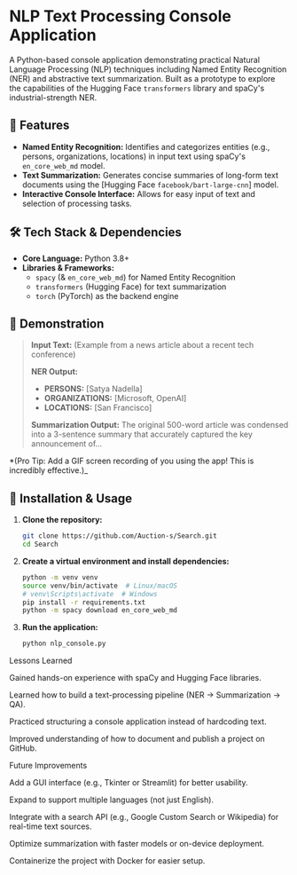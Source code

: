   # NLP Text Processing Console Application
  
  A Python-based console application demonstrating practical Natural Language Processing (NLP) techniques including Named Entity Recognition (NER) and abstractive text summarization. Built as a prototype to explore the capabilities of the Hugging Face `transformers` library and spaCy's industrial-strength NER.
  
  ## 🚀 Features
  
  - **Named Entity Recognition:** Identifies and categorizes entities (e.g., persons, organizations, locations) in input text using spaCy's `en_core_web_md` model.
  - **Text Summarization:** Generates concise summaries of long-form text documents using the [Hugging Face `facebook/bart-large-cnn`] model.
  - **Interactive Console Interface:** Allows for easy input of text and selection of processing tasks.
  
  ## 🛠️ Tech Stack & Dependencies
  
  - **Core Language:** Python 3.8+
  - **Libraries & Frameworks:**
    - `spacy` (& `en_core_web_md`) for Named Entity Recognition
    - `transformers` (Hugging Face) for text summarization
    - `torch` (PyTorch) as the backend engine
  
  ## 📸 Demonstration
  
  > **Input Text:** (Example from a news article about a recent tech conference)
  >
  > **NER Output:**
  > - **PERSONS:** [Satya Nadella]
  > - **ORGANIZATIONS:** [Microsoft, OpenAI]
  > - **LOCATIONS:** [San Francisco]
  >
  > **Summarization Output:**
  > The original 500-word article was condensed into a 3-sentence summary that accurately captured the key announcement of...
  
  *(Pro Tip: Add a GIF screen recording of you using the app! This is incredibly effective.)_
  
  ## 📁 Installation & Usage
  
  1.  **Clone the repository:**
      ```bash
      git clone https://github.com/Auction-s/Search.git
      cd Search
      ```
  2.  **Create a virtual environment and install dependencies:**
      ```bash
      python -m venv venv
      source venv/bin/activate  # Linux/macOS
      # venv\Scripts\activate  # Windows
      pip install -r requirements.txt
      python -m spacy download en_core_web_md
      ```
  3.  **Run the application:**
      ```bash
      python nlp_console.py
      ```
  
  Lessons Learned
  
  Gained hands-on experience with spaCy and Hugging Face libraries.
  
  Learned how to build a text-processing pipeline (NER → Summarization → QA).
  
  Practiced structuring a console application instead of hardcoding text.
  
  Improved understanding of how to document and publish a project on GitHub.
  
  Future Improvements
  
  Add a GUI interface (e.g., Tkinter or Streamlit) for better usability.
  
  Expand to support multiple languages (not just English).
  
  Integrate with a search API (e.g., Google Custom Search or Wikipedia) for real-time text sources.
  
  Optimize summarization with faster models or on-device deployment.
  
  Containerize the project with Docker for easier setup.
  
      
